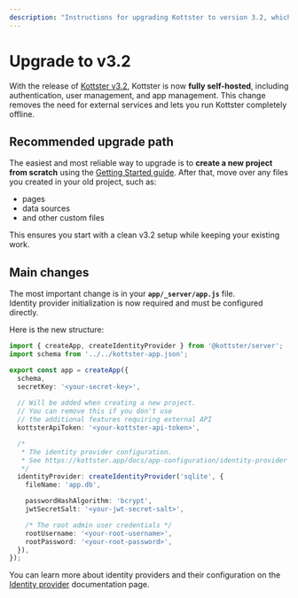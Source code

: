 ```yaml
---
description: "Instructions for upgrading Kottster to version 3.2, which introduces full self-hosting capabilities."
---
```


# Upgrade to v3.2

With the release of [Kottster v3.2](http://localhost:3000/blog/kottster-is-now-fully-self-hosted), Kottster is now **fully self-hosted**, including authentication, user management, and app management. This change removes the need for external services and lets you run Kottster completely offline.  

## Recommended upgrade path

The easiest and most reliable way to upgrade is to **create a new project from scratch** using the [Getting Started guide](./index.md). After that, move over any files you created in your old project, such as:  
- pages
- data sources  
- and other custom files

This ensures you start with a clean v3.2 setup while keeping your existing work.  

## Main changes

The most important change is in your **`app/_server/app.js`** file.  
Identity provider initialization is now required and must be configured directly.  

Here is the new structure:  

```ts
import { createApp, createIdentityProvider } from '@kottster/server';
import schema from '../../kottster-app.json';

export const app = createApp({
  schema,
  secretKey: '<your-secret-key>',
  
  // Will be added when creating a new project.
  // You can remove this if you don't use 
  // the additional features requiring external API
  kottsterApiToken: '<your-kottster-api-token>',

  /*
   * The identity provider configuration.
   * See https://kottster.app/docs/app-configuration/identity-provider
   */
  identityProvider: createIdentityProvider('sqlite', {
    fileName: 'app.db',

    passwordHashAlgorithm: 'bcrypt',
    jwtSecretSalt: '<your-jwt-secret-salt>',

    /* The root admin user credentials */
    rootUsername: '<your-root-username>',
    rootPassword: '<your-root-password>',
  }),
});
```

You can learn more about identity providers and their configuration on the [Identity provider](./app-configuration//identity-provider.md) documentation page.